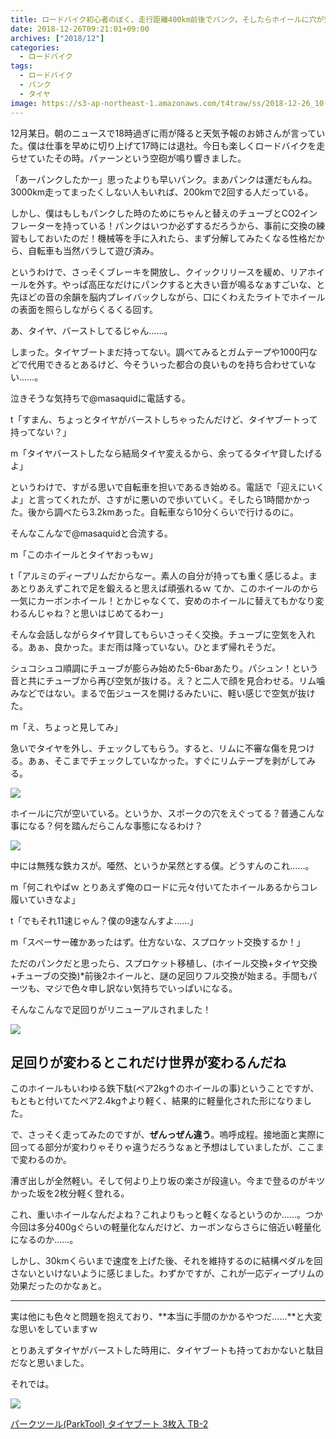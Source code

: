 ```yaml
---
title: ロードバイク初心者のぼく、走行距離400km前後でパンク。そしたらホイールに穴が空いていた件
date: 2018-12-26T09:21:01+09:00
archives: ["2018/12"]
categories:
  - ロードバイク
tags:
  - ロードバイク
  - パンク
  - タイヤ
image: https://s3-ap-northeast-1.amazonaws.com/t4traw/ss/2018-12-26_10-06-48.png
---
```

12月某日。朝のニュースで18時過ぎに雨が降ると天気予報のお姉さんが言っていた。僕は仕事を早めに切り上げて17時には退社。今日も楽しくロードバイクを走らせていたその時。パァーンという空砲が鳴り響きました。

<!--more-->

「あーパンクしたかー」思ったよりも早いパンク。まあパンクは運だもんね。3000km走ってまったくしない人もいれば、200kmで2回する人だっている。

しかし、僕はもしもパンクした時のためにちゃんと替えのチューブとCO2インフレーターを持っている！パンクはいつか必ずするだろうから、事前に交換の練習もしておいたのだ！機械等を手に入れたら、まず分解してみたくなる性格だから、自転車も当然バラして遊び済み。

というわけで、さっそくブレーキを開放し、クイックリリースを緩め、リアホイールを外す。やっぱ高圧なだけにパンクすると大きい音が鳴るなぁすごいな、と先ほどの音の余韻を脳内プレイバックしながら、口にくわえたライトでホイールの表面を照らしながらくるくる回す。

あ、タイヤ、バーストしてるじゃん……。

しまった。タイヤブートまだ持ってない。調べてみるとガムテープや1000円などで代用できるとあるけど、今そういった都合の良いものを持ち合わせていない……。

泣きそうな気持ちで@masaquidに電話する。

t「すまん、ちょっとタイヤがバーストしちゃったんだけど、タイヤブートって持ってない？」

m「タイヤバーストしたなら結局タイヤ変えるから、余ってるタイヤ貸したげるよ」

というわけで、すがる思いで自転車を担いであるき始める。電話で「迎えにいくよ」と言ってくれたが、さすがに悪いので歩いていく。そしたら1時間かかった。後から調べたら3.2kmあった。自転車なら10分くらいで行けるのに。

そんなこんなで@masaquidと合流する。

m「このホイールとタイヤおっもｗ」

t「アルミのディープリムだからなー。素人の自分が持っても重く感じるよ。まあとりあえずこれで足を鍛えると思えば頑張れるｗ てか、このホイールのから一気にカーボンホイール！とかじゃなくて、安めのホイールに替えてもかなり変わるんじゃね？と思いはじめてるわー」

そんな会話しながらタイヤ貸してもらいさっそく交換。チューブに空気を入れる。あぁ、良かった。まだ雨は降っていない。ひとまず帰れそうだ。

シュコシュコ順調にチューブが膨らみ始めた5-6barあたり。パシュン！という音と共にチューブから再び空気が抜ける。え？と二人で顔を見合わせる。リム噛みなどではない。まるで缶ジュースを開けるみたいに、軽い感じで空気が抜けた。

m「え、ちょっと見してみ」

急いでタイヤを外し、チェックしてもらう。すると、リムに不審な傷を見つける。あぁ、そこまでチェックしていなかった。すぐにリムテープを剥がしてみる。

![](https://s3-ap-northeast-1.amazonaws.com/t4traw/ss/2018-12-26_11-04-28.png)

ホイールに穴が空いている。というか、スポークの穴をえぐってる？普通こんな事になる？何を踏んだらこんな事態になるわけ？

![](https://s3-ap-northeast-1.amazonaws.com/t4traw/ss/2018-12-26_11-06-12.png)

中には無残な鉄カスが。唖然、というか呆然とする僕。どうすんのこれ……。

m「何これやばｗ とりあえず俺のロードに元々付いてたホイールあるからコレ履いていきなよ」

t「でもそれ11速じゃん？僕の9速なんすよ……」

m「スペーサー確かあったはず。仕方ないな、スプロケット交換するか！」

ただのパンクだと思ったら、スプロケット移植し、(ホイール交換+タイヤ交換+チューブの交換)*前後2ホイールと、謎の足回りフル交換が始まる。手間もパーツも、マジで色々申し訳ない気持ちでいっぱいになる。

そんなこんなで足回りがリニューアルされました！

![](https://s3-ap-northeast-1.amazonaws.com/t4traw/ss/2018-12-26_12-13-39.png)

## 足回りが変わるとこれだけ世界が変わるんだね

このホイールもいわゆる鉄下駄(ペア2kg↑のホイールの事)ということですが、もともと付いてたペア2.4kg↑より軽く、結果的に軽量化された形になりました。

で、さっそく走ってみたのですが、**ぜんっぜん違う**。嗚呼成程。接地面と実際に回ってる部分が変わりゃそりゃ違うだろうなぁと予想はしていましたが、ここまで変わるのか。

漕ぎ出しが全然軽い。そして何より上り坂の楽さが段違い。今まで登るのがキツかった坂を2枚分軽く登れる。

これ、重いホイールなんだよね？これよりもっと軽くなるというのか……。つか今回は多分400gぐらいの軽量化なんだけど、カーボンならさらに倍近い軽量化になるのか……。

しかし、30kmくらいまで速度を上げた後、それを維持するのに結構ペダルを回さないといけないように感じました。わずかですが、これが一応ディープリムの効果だったのかなぁと。

---

実は他にも色々と問題を抱えており、**本当に手間のかかるやつだ……**と大変な思いをしていますｗ  

とりあえずタイヤがバーストした時用に、タイヤブートも持っておかないと駄目だなと思いました。

それでは。

<div class="amazfy">
<a href="https://www.amazon.co.jp/dp/B005JAOCQY?tag=t4traw-22">
<img src="https://ws-fe.amazon-adsystem.com/widgets/q?_encoding=UTF8&ASIN=B005JAOCQY&Format=_SL250_&ID=AsinImage&MarketPlace=JP&ServiceVersion=20070822&WS=1&tag=t4traw-22&language=ja_JP">
<p>パークツール(ParkTool) タイヤブート 3枚入 TB-2</p>
</a>
</div>
